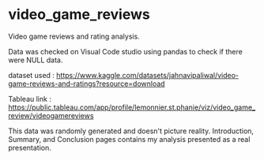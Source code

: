 # video_game_reviews

Video game reviews and rating analysis.

Data was checked on Visual Code studio using pandas to check if there were NULL data.

dataset used : https://www.kaggle.com/datasets/jahnavipaliwal/video-game-reviews-and-ratings?resource=download

Tableau link : https://public.tableau.com/app/profile/lemonnier.st.phanie/viz/video_game_review/videogamereviews

This data was randomly generated and doesn't picture reality. Introduction, Summary, and Conclusion pages contains my analysis presented as a real presentation.
